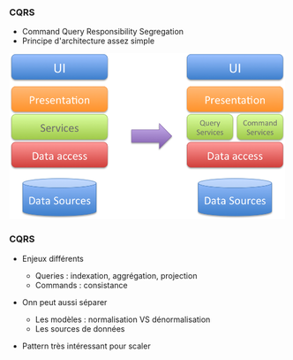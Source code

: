 ### CQRS

 - Command Query Responsibility Segregation
 - Principe d'architecture assez simple

 <img src="slides/img/cqrs-principle.png" alt="data-centric VS domain-centric architecture" style="height:300px;"/>


### CQRS

 - Enjeux différents
    - Queries : indexation, aggrégation, projection
    - Commands : consistance

 - Onn peut aussi séparer
    - Les modèles : normalisation VS dénormalisation
    - Les sources de données

 - Pattern très intéressant pour scaler
